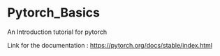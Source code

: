 # Pytorch_Basics
An Introduction tutorial for pytorch

Link for the documentation :
<https://pytorch.org/docs/stable/index.html>
